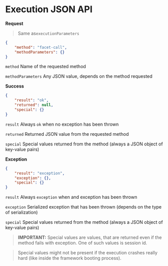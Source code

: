 # Execution JSON API

**Request**

> Same as`executionParameters`

```json
{
    "method": "facet-call",
    "methodParameters": {}
}
```

`method` Name of the requested method

`methodParameters` Any JSON value, depends on the method requested

**Success**

```json
{
    "result": "ok",
    "returned": null,
    "special": {}
}
```

`result` Always `ok` when no exception has been thrown

`returned` Returned JSON value from the requested method

`special` Special values returned from the method (always a JSON object
of key-value pairs)

**Exception**

```json
{
    "result": "exception",
    "exception": {},
    "special": {}
}
```

`result` Always `exception` when and exception has been thrown

`exception` Serialized exception that has been thrown (depends on
the type of serialization)

`special` Special values returned from the method (always a JSON object
of key-value pairs)

> **IMPORTANT:** Special values are values, that are returned even if the
method fails with exception. One of such values is session id.

> Special values might not be present if the execution crashes really hard
(like inside the framework booting process).
